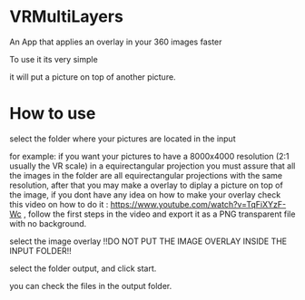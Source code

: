 # VRMultiLayers
An App that applies an overlay in your 360 images faster


To use it its very simple

it will put a picture on top of another picture.

# How to use

select the folder where your pictures are located in the input

for example: if you want your pictures to have a 8000x4000 resolution (2:1 usually the VR scale) in a equirectangular projection you must assure that all the images in the folder are all equirectangular projections with the same resolution, after that you may make a overlay to diplay a picture on top of the image, if you dont have any idea on how to make your overlay check this video on how to do it : https://www.youtube.com/watch?v=TqFiXYzF-Wc , follow the first steps in the video and export it as a PNG transparent file with no background.

select the image overlay  !!DO NOT PUT THE IMAGE OVERLAY INSIDE THE INPUT FOLDER!!

select the folder output, and click start.

you can check the files in the output folder.
